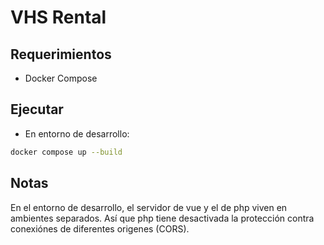# VHS Rental

## Requerimientos
- Docker Compose

## Ejecutar
- En entorno de desarrollo:
```bash
docker compose up --build
```

## Notas
En el entorno de desarrollo, el servidor de vue y el de php viven en ambientes separados.
Así que php tiene desactivada la protección contra conexiónes de diferentes origenes (CORS).
